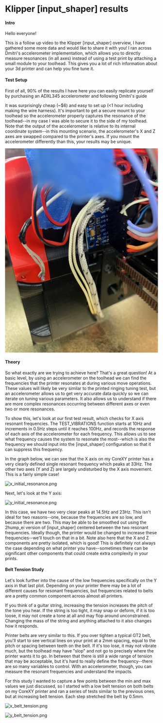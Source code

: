 Klipper [input_shaper] results
====================

#### Intro

Hello everyone!

This is a follow up video to the Klipper [input_shaper] overview, I have gathered some more data and would like to share it with you! I ran across Dmitri's accelerometer implementation, which allows you to directly measure resonances (in all axes) instead of using a test print by attaching a small module to your toolhead. This gives you a lot of rich information about your 3d printer and can help you fine tune it.

#### Test Setup

First of all, 90% of the results I have here you can easily replicate yourself by purchasing an ADXL345 accelerometer and following Dmitri's guide 

[here.]: https://github.com/KevinOConnor/klipper/blob/5cb576c7ba4040df1acaea1985e24db8a8febbed/docs/Measuring_Resonances.md	"Measuring_Resonance.md"

It was surprisingly cheap (~$6) and easy to set up (<1 hour including making the wire harness). It's important to get a secure mount to your toolhead so the accelerometer properly captures the resonance of the toolhead--in my case I was able to secure it to the side of my toolhead. Note that the output of the accelerometer is relative to its internal coordinate system--in this mounting scenario, the accelerometer's X and Z axes are swapped compared to the printer's axes. If you mount the accelerometer differently than this, your results may be unique.

![toolhead_accelerometer](Images/toolhead_accelerometer.jpg)

#### Theory

So what exactly are we trying to achieve here? That's a great question! At a basic level, by using an accelerometer on the toolhead we can find the frequencies that the printer resonates at during various move operations. These values will likely be very similar to the printed ringing tuning test, but an accelerometer allows us to get very accurate data quickly so we can iterate on tuning various parameters. It also allows us to understand if there are more complex resonances occurring between different axes or even two or more resonances.

To show this, let's look at our first test result, which checks for X axis resonant frequencies. The TEST_VIBRATIONS function starts at 10Hz and increments in 0.5Hz steps until it reaches 100Hz, and records the response of each axis of the accelerometer for each frequency. This allows us to see what frequency causes the system to resonate the most--which is also the frequency we should input into the [input_shaper] configuration so that it can suppress this frequency. 

In the graph below, we can see that the X axis on my CoreXY printer has a very clearly defined single resonant frequency which peaks at 33Hz. The other two axes (Y and Z) are largely undisturbed by the X axis movement. This is a fairly simple case!

![x_initial_resonance.png](C:\Users\Node\Documents\GitHub\jdlongenecker\documentation\Images\x_initial_resonance.png)



Next, let's look at the Y axis:

![y_initial_resonance.png](C:\Users\Node\Documents\GitHub\jdlongenecker\documentation\Images\y_initial_resonance.png)

In this case, we have two very clear peaks at 14.5Hz and 23Hz. This isn't ideal for two reasons--one, because the frequencies are so low, and because there are two. This may be able to be smoothed out using the 2hump_ei version of [input_shaper] centered between the two resonant frequencies. Ideally though, the printer would be changed to increase these frequencies--we'll touch on that in a bit. Note also here that the X and Z components are pretty isolated, which is good! This is definitely not always the case depending on what printer you have--sometimes there can be significant other components that could create extra complexity in your prints.



#### Belt Tension Study

Let's look further into the cause of the low frequencies specifically on the Y axis in that last plot. Depending on your printer there may be a lot of different causes for resonant frequencies, but frequencies related to belts are a pretty common component across almost all printers. 

If you think of a guitar string, increasing the tension increases the pitch of the tone you hear. If the string is too tight, it may snap or deform, if it is too loose, it may not create a tone at all and may flop around unconstrained. Changing the mass of the string and anything attached to it also changes how it responds. 

Printer belts are very similar to this. If you over tighten a typical GT2 belt, you'll start to see vertical lines on your print at a 2mm spacing, equal to the pitch or spacing between teeth on the belt. If it's too lose, it may not vibrate much, but the toolhead may have "slop" and not go to precisely where the printer wants it to go. In between that there is still a wide range of tension that may be acceptable, but it's hard to really define the frequency--there are so many variables to control. With an accelerometer, though, you can measure the resonant frequencies and understand the impacts. 

For this study I wanted to capture a few points between the min and max values we just discussed, so I started with a low belt tension on both belts on my CoreXY printer and ran a series of tests similar to the previous ones, but at increasing belt tension. Each step stretched the belt by 0.5mm. 

![x_belt_tension.png](C:\Users\Node\Documents\GitHub\jdlongenecker\documentation\Images\x_belt_tension.png)

![y_belt_tension.png](C:\Users\Node\Documents\GitHub\jdlongenecker\documentation\Images\y_belt_tension.png)